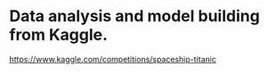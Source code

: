 # Data analysis and model building from Kaggle.
https://www.kaggle.com/competitions/spaceship-titanic
